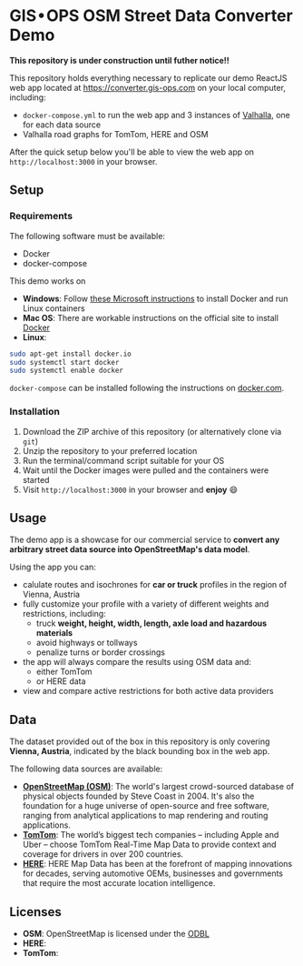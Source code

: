 # GIS • OPS OSM Street Data Converter Demo

**This repository is under construction until futher notice!!**

This repository holds everything necessary to replicate our demo ReactJS web app located at https://converter.gis-ops.com on your local computer, including:

- `docker-compose.yml` to run the web app and 3 instances of [Valhalla](https://github.com/valhalla/valhalla), one for each data source
- Valhalla road graphs for TomTom, HERE and OSM

After the quick setup below you'll be able to view the web app on `http://localhost:3000` in your browser.

## Setup

### Requirements

The following software must be available:

- Docker
- docker-compose

This demo works on

- **Windows**: Follow [these Microsoft instructions](https://docs.microsoft.com/en-us/virtualization/windowscontainers/deploy-containers/linux-containers) to install Docker and run Linux containers
- **Mac OS**: There are workable instructions on the official site to install [Docker](https://docs.docker.com/docker-for-mac/)
- **Linux**:
```bash
sudo apt-get install docker.io
sudo systemctl start docker
sudo systemctl enable docker
```

`docker-compose` can be installed following the instructions on [docker.com](https://docs.docker.com/compose/install/).

### Installation

1. Download the ZIP archive of this repository (or alternatively clone via `git`)
2. Unzip the repository to your preferred location
3. Run the terminal/command script suitable for your OS
4. Wait until the Docker images were pulled and the containers were started
5. Visit `http://localhost:3000` in your browser and **enjoy** :smile:

## Usage

The demo app is a showcase for our commercial service to **convert any arbitrary street data source into OpenStreetMap's data model**.

Using the app you can:

- calulate routes and isochrones for **car or truck** profiles in the region of Vienna, Austria
- fully customize your profile with a variety of different weights and restrictions, including:
    - truck **weight, height, width, length, axle load and hazardous materials**
    - avoid highways or tollways
    - penalize turns or border crossings
- the app will always compare the results using OSM data and:
    - either TomTom
    - or HERE data
- view and compare active restrictions for both active data providers

## Data

The dataset provided out of the box in this repository is only covering **Vienna, Austria**, indicated by the black bounding box in the web app.

The following data sources are available:

- [**OpenStreetMap (OSM)**](https://www.tomtom.com/products/real-time-map-data/): The world's largest crowd-sourced database of physical objects founded by Steve Coast in 2004. It's also the foundation for a huge universe of open-source and free software, ranging from analytical applications to map rendering and routing applications.
- [**TomTom**](https://www.tomtom.com/products/real-time-map-data/): The world’s biggest tech companies – including Apple and Uber – choose TomTom Real-Time Map Data to provide context and coverage for drivers in over 200 countries.
- [**HERE**](https://www.here.com/products/mapping/map-data): HERE Map Data has been at the forefront of mapping innovations for decades, serving automotive OEMs, businesses and governments that require the most accurate location intelligence.

## Licenses

- **OSM**: OpenStreetMap is licensed under the [ODBL](https://opendatacommons.org/licenses/odbl/index.html)
- **HERE**:
- **TomTom**:
